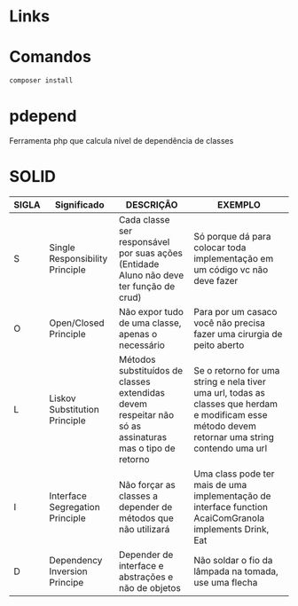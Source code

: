 # Links

# Comandos
```bash
composer install
```

# pdepend
Ferramenta php que calcula nível de dependência de classes

# SOLID
| SIGLA | Significado | DESCRIÇÃO | EXEMPLO|
| ---- | ---- | ---- | ---- | 
| S | Single Responsibility Principle | Cada classe ser responsável por suas ações (Entidade Aluno não deve ter função de crud) | Só porque dá para colocar toda implementação em um código vc não deve fazer|
| O | Open/Closed Principle | Não expor tudo de uma classe, apenas o necessário | Para por um casaco você não precisa fazer uma cirurgia de peito aberto|
| L | Liskov Substitution Principle | Métodos substituídos de classes extendidas devem respeitar não só as assinaturas mas o tipo de retorno | Se o retorno for uma string e nela tiver uma url, todas as classes que herdam e modificam esse método devem retornar uma string contendo uma url |
| I | Interface Segregation Principle | Não forçar as classes a depender de métodos que não utilizará | Uma class pode ter mais de uma implementação de interface function AcaiComGranola implements Drink, Eat|
| D | Dependency Inversion Principe | Depender de interface e abstrações e não de objetos | Não soldar o fio da lâmpada na tomada, use uma flecha |
